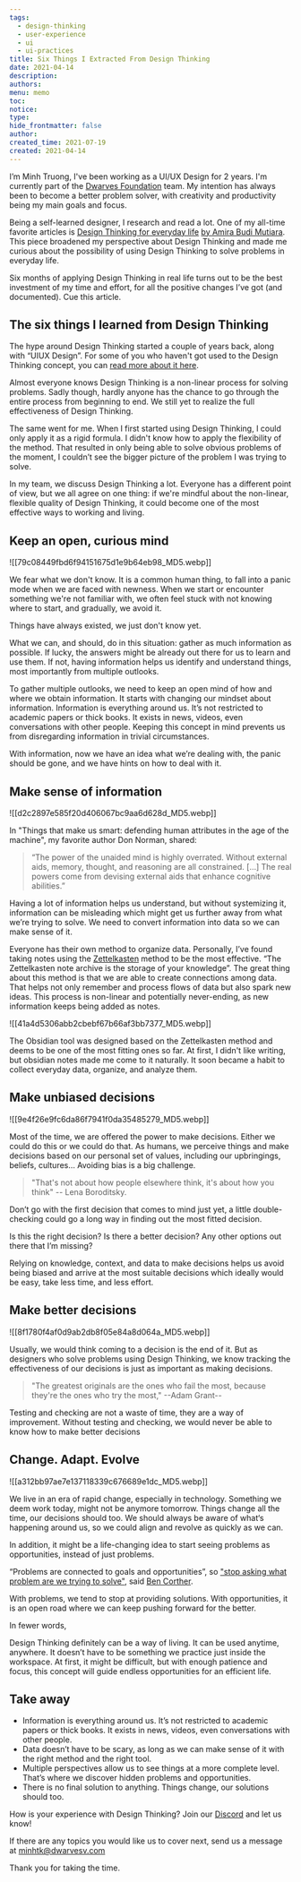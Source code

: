 ```yaml
---
tags:
  - design-thinking
  - user-experience
  - ui
  - ui-practices
title: Six Things I Extracted From Design Thinking
date: 2021-04-14
description: 
authors: 
menu: memo
toc: 
notice: 
type: 
hide_frontmatter: false
author: 
created_time: 2021-07-19
created: 2021-04-14
---
```


I’m Minh Truong, I've been working as a UI/UX Design for 2 years. I'm currently part of the [Dwarves Foundation](https://dwarves.foundation/) team. My intention has always been to become a better problem solver, with creativity and productivity being my main goals and focus.


Being a self-learned designer, I research and read a lot. One of my all-time favorite articles is [Design Thinking for everyday life](https://medium.com/mytake/design-thinking-for-everyday-life-c19f52352c0f) [by Amira Budi Mutiara](https://medium.com/@amirabdmtr). This piece broadened my perspective about Design Thinking and made me curious about the possibility of using Design Thinking to solve problems in everyday life.


Six months of applying Design Thinking in real life turns out to be the best investment of my time and effort, for all the positive changes I’ve got (and documented). Cue this article.

## The six things I learned from Design Thinking

The hype around Design Thinking started a couple of years back, along with “UIUX Design”. For some of you who haven't got used to the Design Thinking concept, you can [read more about it here](https://www.interaction-design.org/literature/article/what-is-design-thinking-and-why-is-it-so-popular).

Almost everyone knows Design Thinking is a non-linear process for solving problems. Sadly though, hardly anyone has the chance to go through the entire process from beginning to end. We still yet to realize the full effectiveness of Design Thinking.

The same went for me. When I first started using Design Thinking, I could only apply it as a rigid formula. I didn't know how to apply the flexibility of the method. That resulted in only being able to solve obvious problems of the moment, I couldn’t see the bigger picture of the problem I was trying to solve.

In my team, we discuss Design Thinking a lot. Everyone has a different point of view, but we all agree on one thing: if we're mindful about the non-linear, flexible quality of Design Thinking, it could become one of the most effective ways to working and living.

## Keep an open, curious mind


![[79c08449fbd6f94151675d1e9b64eb98_MD5.webp]]


We fear what we don't know. It is a common human thing, to fall into a panic mode when we are faced with newness. When we start or encounter something we're not familiar with, we often feel stuck with not knowing where to start, and gradually, we avoid it.

Things have always existed, we just don't know yet.

What we can, and should, do in this situation: gather as much information as possible. If lucky, the answers might be already out there for us to learn and use them. If not, having information helps us identify and understand things, most importantly from multiple outlooks.

To gather multiple outlooks, we need to keep an open mind of how and where we obtain information. It starts with changing our mindset about information. Information is everything around us. It’s not restricted to academic papers or thick books. It exists in news, videos, even conversations with other people. Keeping this concept in mind prevents us from disregarding information in trivial circumstances.

With information, now we have an idea what we’re dealing with, the panic should be gone, and we have hints on how to deal with it.

## Make sense of information

![[d2c2897e585f20d406067bc9aa6d628d_MD5.webp]]


In "Things that make us smart: defending human attributes in the age of the machine", my favorite author Don Norman, shared:

> “The power of the unaided mind is highly overrated. Without external aids, memory, thought, and reasoning are all constrained. […] The real powers come from devising external aids that enhance cognitive abilities.”

Having a lot of information helps us understand, but without systemizing it, information can be misleading which might get us further away from what we’re trying to solve. We need to convert information into data so we can make sense of it.

Everyone has their own method to organize data. Personally, I’ve found taking notes using the [Zettelkasten](https://zettelkasten.de/posts/your-first-note/) method to be the most effective. “The Zettelkasten note archive is the storage of your knowledge”. The great thing about this method is that we are able to create connections among data. That helps not only remember and process flows of data but also spark new ideas. This process is non-linear and potentially never-ending, as new information keeps being added as notes.


![[41a4d5306abb2cbebf67b66af3bb7377_MD5.webp]]


The Obsidian tool was designed based on the Zettelkasten method and deems to be one of the most fitting ones so far. At first, I didn't like writing, but obsidian notes made me come to it naturally. It soon became a habit to collect everyday data, organize, and analyze them.

## Make unbiased decisions

![[9e4f26e9fc6da86f7941f0da35485279_MD5.webp]]

Most of the time, we are offered the power to make decisions. Either we could do this or we could do that. As humans, we perceive things and make decisions based on our personal set of values, including our upbringings, beliefs, cultures… Avoiding bias is a big challenge.

> "That's not about how people elsewhere think, it's about how you think" -- Lena Boroditsky.


Don’t go with the first decision that comes to mind just yet, a little double-checking could go a long way in finding out the most fitted decision.

Is this the right decision? Is there a better decision? Any other options out there that I’m missing?


Relying on knowledge, context, and data to make decisions helps us avoid being biased and arrive at the most suitable decisions which ideally would be easy, take less time, and less effort.

## Make better decisions

![[8f1780f4af0d9ab2db8f05e84a8d064a_MD5.webp]]

Usually, we would think coming to a decision is the end of it. But as designers who solve problems using Design Thinking, we know tracking the effectiveness of our decisions is just as important as making decisions.

> "The greatest originals are the ones who fail the most, because they're the ones who try the most," --Adam Grant--

Testing and checking are not a waste of time, they are a way of improvement. Without testing and checking, we would never be able to know how to make better decisions


## Change. Adapt. Evolve


![[a312bb97ae7e137118339c676689e1dc_MD5.webp]]


We live in an era of rapid change, especially in technology. Something we deem work today, might not be anymore tomorrow. Things change all the time, our decisions should too. We should always be aware of what‘s happening around us, so we could align and revolve as quickly as we can.

In addition, it might be a life-changing idea to start seeing problems as opportunities, instead of just problems.

“Problems are connected to goals and opportunities”, so ["stop asking what problem are we trying to solve"](https://blog.prototypr.io/stop-asking-what-problem-are-we-trying-to-solve-588dde745b65), said [Ben Corther](https://bencrothers.medium.com/).

With problems, we tend to stop at providing solutions. With opportunities, it is an open road where we can keep pushing forward for the better.

In fewer words,

Design Thinking definitely can be a way of living. It can be used anytime, anywhere. It doesn’t have to be something we practice just inside the workspace. At first, it might be difficult, but with enough patience and focus, this concept will guide endless opportunities for an efficient life.

## Take away

* Information is everything around us. It’s not restricted to academic papers or thick books. It exists in news, videos, even conversations with other people.
* Data doesn’t have to be scary, as long as we can make sense of it with the right method and the right tool.
* Multiple perspectives allow us to see things at a more complete level. That’s where we discover hidden problems and opportunities.
* There is no final solution to anything. Things change, our solutions should too.

How is your experience with Design Thinking? Join our [Discord](https://discord.gg/Ffarda5FD9) and let us know!

If there are any topics you would like us to cover next, send us a message at [minhtk@dwarvesv.com](mailto:minhtk@dwarvesv.com)

Thank you for taking the time.
